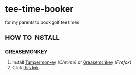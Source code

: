 # tee-time-booker
for my parents to book golf tee times

## HOW TO INSTALL ##

### GREASEMONKEY ###

1. Install [Tampermonkey](https://chrome.google.com/webstore/detail/tampermonkey/dhdgffkkebhmkfjojejmpbldmpobfkfo?hl=en) *(Chrome)* or [Greasemonkey](https://addons.mozilla.org/en-US/firefox/addon/greasemonkey/) *(Firefox)*
2. Click [this link](https://raw.githubusercontent.com/WuTheFWasThat/tee-time-booker/master/tee-time-booker.user.js).
